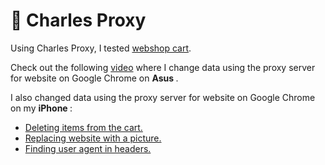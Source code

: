 # 🍶 Charles Proxy 

Using Charles Proxy, I tested <a href="http://demowebshop.tricentis.com/cart"> webshop cart</a>. 

Check out the following <a href="https://www.awesomescreenshot.com/video/17599377?key=3792802acd0f4dfaf3c9229d4f4b7930">video</a> where I change data using the proxy server for website on Google Chrome on <b> Asus </b>. 
 
I also changed data using the proxy server for website on Google Chrome on my <b> iPhone </b>: 
<ul>
<li>  <a href="https://drive.google.com/file/d/1zRcN0GKX2iEMp9DuSIaz3xoGJTe1QSP7/view?usp=sharing"> Deleting items from the cart. </li> 
<li>  <a href="https://drive.google.com/file/d/1-Rfnc1-kwzhUSdEIleleVsnQ46VE2eKm/view?usp=sharing"> Replacing website with a picture. </a>  </li> 
<li>  <a href="https://drive.google.com/file/d/1qEokeZtTWwevX1tN69nM3hUfCs9zARHC/view?usp=sharing"> Finding user agent in headers.</a> </li> 
 </ul>
